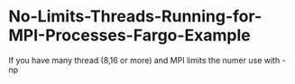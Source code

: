 # No-Limits-Threads-Running-for-MPI-Processes-Fargo-Example
If you have many thread (8,16 or more) and MPI limits the numer use with -np 
